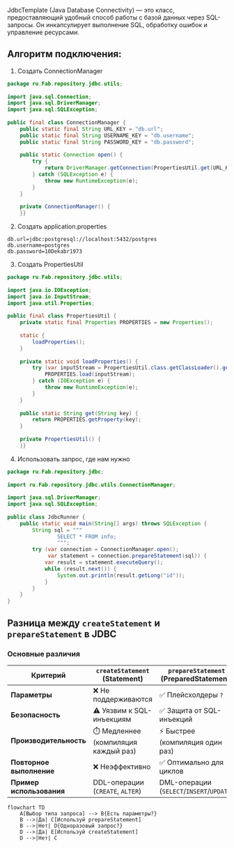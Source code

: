 JdbcTemplate (Java Database Connectivity) — это класс, предоставляющий удобный способ работы с базой данных через SQL-запросы. Он инкапсулирует выполнение SQL, обработку ошибок и управление ресурсами.

## Алгоритм подключения:
1. Создать ConnectionManager
```java
package ru.Fab.repository.jdbc.utils;  
  
import java.sql.Connection;  
import java.sql.DriverManager;  
import java.sql.SQLException;  
  
public final class ConnectionManager {  
    public static final String URL_KEY = "db.url";  
    public static final String USERNAME_KEY = "db.username";  
    public static final String PASSWORD_KEY = "db.password";  
  
    public static Connection open() {  
        try {  
            return DriverManager.getConnection(PropertiesUtil.get(URL_KEY), PropertiesUtil.get(USERNAME_KEY), PropertiesUtil.get(PASSWORD_KEY));  
        } catch (SQLException e) {  
            throw new RuntimeException(e);  
        }  
    }  
  
    private ConnectionManager() {  
    }}
```
2. Создать application.properties
```
db.url=jdbc:postgresql://localhost:5432/postgres  
db.username=postgres  
db.password=10Dekabr1973
```
3. Создать PropertiesUtil
```java
package ru.Fab.repository.jdbc.utils;  
  
import java.io.IOException;  
import java.io.InputStream;  
import java.util.Properties;  
  
public final class PropertiesUtil {  
    private static final Properties PROPERTIES = new Properties();  
  
    static {  
        loadProperties();  
    }  
  
    private static void loadProperties() {  
        try (var inputStream = PropertiesUtil.class.getClassLoader().getResourceAsStream("application.properties")) {  
            PROPERTIES.load(inputStream);  
        } catch (IOException e) {  
            throw new RuntimeException(e);  
        }  
    }  
  
    public static String get(String key) {  
        return PROPERTIES.getProperty(key);  
    }  
  
    private PropertiesUtil() {  
    }}
```
4. Использовать запрос, где нам нужно
```java
package ru.Fab.repository.jdbc;  
  
import ru.Fab.repository.jdbc.utils.ConnectionManager;  
  
import java.sql.DriverManager;  
import java.sql.SQLException;
  
public class JdbcRunner {  
    public static void main(String[] args) throws SQLException {  
        String sql = """  
                SELECT * FROM info;  
                """;  
        try (var connection = ConnectionManager.open();  
             var statement = connection.prepareStatement(sql)) {  
            var result = statement.executeQuery();  
            while (result.next()) {  
                System.out.println(result.getLong("id"));  
            }  
        }  
    }  
}
```


## Разница между `createStatement` и `prepareStatement` в JDBC

### Основные различия
| Критерий                | `createStatement` (Statement)       | `prepareStatement` (PreparedStatement)   |
| ------------------------ | ----------------------------------- | ---------------------------------------- |
| **Параметры**            | ❌ Не поддерживаются                | ✅ Плейсхолдеры `?`                      |
| **Безопасность**         | ⚠️ Уязвим к SQL-инъекциям          | ✅ Защита от SQL-инъекций                |
| **Производительность**   | ⏱️ Медленнее (компиляция каждый раз) | ⚡ Быстрее (компиляция один раз)         |
| **Повторное выполнение** | ❌ Неэффективно                     | ✅ Оптимально для циклов                 |
| **Пример использования** | DDL-операции (`CREATE`, `ALTER`)    | DML-операции (`SELECT`/`INSERT`/`UPDATE`) |

```mermaid
flowchart TD
    A[Выбор типа запроса] --> B{Есть параметры?}
    B -->|Да| C[Используй prepareStatement]
    B -->|Нет| D{Одноразовый запрос?}
    D -->|Да| E[Используй createStatement]
    D -->|Нет| C
```
